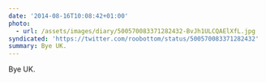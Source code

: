```yaml
---
date: '2014-08-16T10:08:42+01:00'
photo:
  - url: /assets/images/diary/500570083371282432-BvJh1ULCQAElXfL.jpg
syndicated: 'https://twitter.com/roobottom/status/500570083371282432'
summary: Bye UK.
---
```

Bye UK. 
